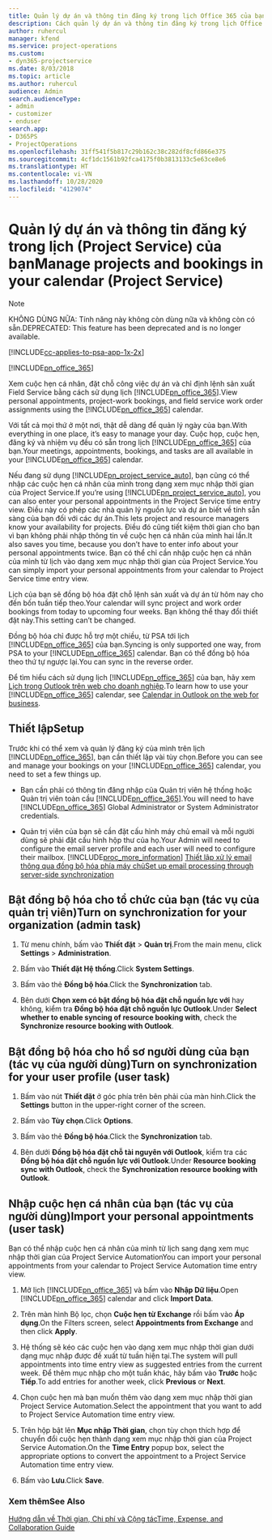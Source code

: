 ```yaml
---
title: Quản lý dự án và thông tin đăng ký trong lịch Office 365 của bạn
description: Cách quản lý dự án và thông tin đăng ký trong lịch Office 365 của bạn
author: ruhercul
manager: kfend
ms.service: project-operations
ms.custom:
- dyn365-projectservice
ms.date: 8/03/2018
ms.topic: article
ms.author: ruhercul
audience: Admin
search.audienceType:
- admin
- customizer
- enduser
search.app:
- D365PS
- ProjectOperations
ms.openlocfilehash: 31ff541f5b817c29b162c38c282df8cfd866e375
ms.sourcegitcommit: 4cf1dc1561b92fca4175f0b3813133c5e63ce8e6
ms.translationtype: HT
ms.contentlocale: vi-VN
ms.lasthandoff: 10/28/2020
ms.locfileid: "4129074"
---
```

# <a name="manage-projects-and-bookings-in-your-calendar-project-service"></a><span data-ttu-id="3c5ac-103">Quản lý dự án và thông tin đăng ký trong lịch (Project Service) của bạn</span><span class="sxs-lookup"><span data-stu-id="3c5ac-103">Manage projects and bookings in your calendar (Project Service)</span></span>

> [!Note]
> <span data-ttu-id="3c5ac-104">KHÔNG DÙNG NỮA: Tính năng này không còn dùng nữa và không còn có sẵn.</span><span class="sxs-lookup"><span data-stu-id="3c5ac-104">DEPRECATED: This feature has been deprecated and is no longer available.</span></span>

[!INCLUDE[cc-applies-to-psa-app-1x-2x](../includes/cc-applies-to-psa-app-1x-2x.md)]

[!INCLUDE[pn_office_365](../includes/pn-office-365.md)] 

<span data-ttu-id="3c5ac-105">Xem cuộc hẹn cá nhân, đặt chỗ công việc dự án và chỉ định lệnh sản xuất Field Service bằng cách sử dụng lịch [!INCLUDE[pn_office_365](../includes/pn-office-365.md)].</span><span class="sxs-lookup"><span data-stu-id="3c5ac-105">View personal appointments, project-work bookings, and field service work order assignments using the [!INCLUDE[pn_office_365](../includes/pn-office-365.md)] calendar.</span></span>  
  
 <span data-ttu-id="3c5ac-106">Với tất cả mọi thứ ở một nơi, thật dễ dàng để quản lý ngày của bạn.</span><span class="sxs-lookup"><span data-stu-id="3c5ac-106">With everything in one place, it’s easy to manage your day.</span></span> <span data-ttu-id="3c5ac-107">Cuộc họp, cuộc hẹn, đăng ký và nhiệm vụ đều có sẵn trong lịch [!INCLUDE[pn_office_365](../includes/pn-office-365.md)] của bạn.</span><span class="sxs-lookup"><span data-stu-id="3c5ac-107">Your meetings, appointments, bookings, and tasks are all available in your [!INCLUDE[pn_office_365](../includes/pn-office-365.md)] calendar.</span></span>  
  
 <span data-ttu-id="3c5ac-108">Nếu đang sử dụng [!INCLUDE[pn_project_service_auto](../includes/pn-project-service-auto.md)], bạn cũng có thể nhập các cuộc hẹn cá nhân của mình trong dạng xem mục nhập thời gian của Project Service.</span><span class="sxs-lookup"><span data-stu-id="3c5ac-108">If you’re using [!INCLUDE[pn_project_service_auto](../includes/pn-project-service-auto.md)], you can also enter your personal appointments in the Project Service time entry view.</span></span> <span data-ttu-id="3c5ac-109">Điều này có phép các nhà quản lý nguồn lực và dự án biết về tính sẵn sàng của bạn đối với các dự án.</span><span class="sxs-lookup"><span data-stu-id="3c5ac-109">This lets project and resource managers know your availability for projects.</span></span> <span data-ttu-id="3c5ac-110">Điều đó cũng tiết kiệm thời gian cho bạn vì bạn không phải nhập thông tin về cuộc hẹn cá nhân của mình hai lần.</span><span class="sxs-lookup"><span data-stu-id="3c5ac-110">It also saves you time, because you don’t have to enter info about your personal appointments twice.</span></span> <span data-ttu-id="3c5ac-111">Bạn có thể chỉ cần nhập cuộc hẹn cá nhân của mình từ lịch vào dạng xem mục nhập thời gian của Project Service.</span><span class="sxs-lookup"><span data-stu-id="3c5ac-111">You can simply import your personal appointments from your calendar to Project Service time entry view.</span></span>  
  
 <span data-ttu-id="3c5ac-112">Lịch của bạn sẽ đồng bộ hóa đặt chỗ lệnh sản xuất và dự án từ hôm nay cho đến bốn tuần tiếp theo.</span><span class="sxs-lookup"><span data-stu-id="3c5ac-112">Your calendar will sync project and work order bookings from today to upcoming four weeks.</span></span> <span data-ttu-id="3c5ac-113">Bạn không thể thay đổi thiết đặt này.</span><span class="sxs-lookup"><span data-stu-id="3c5ac-113">This setting can’t be changed.</span></span>  
  
 <span data-ttu-id="3c5ac-114">Đồng bộ hóa chỉ được hỗ trợ một chiều, từ PSA tới lịch [!INCLUDE[pn_office_365](../includes/pn-office-365.md)] của bạn.</span><span class="sxs-lookup"><span data-stu-id="3c5ac-114">Syncing is only supported one way, from PSA to your [!INCLUDE[pn_office_365](../includes/pn-office-365.md)] calendar.</span></span> <span data-ttu-id="3c5ac-115">Bạn có thể đồng bộ hóa theo thứ tự ngược lại.</span><span class="sxs-lookup"><span data-stu-id="3c5ac-115">You can sync in the reverse order.</span></span> 
  
 <span data-ttu-id="3c5ac-116">Để tìm hiểu cách sử dụng lịch [!INCLUDE[pn_office_365](../includes/pn-office-365.md)] của bạn, hãy xem [Lịch trong Outlook trên web cho doanh nghiệp](https://support.office.com/article/Calendar-in-Outlook-on-the-web-for-business-5219c457-d1fe-4c2f-9032-1a816b88e936).</span><span class="sxs-lookup"><span data-stu-id="3c5ac-116">To learn how to use your [!INCLUDE[pn_office_365](../includes/pn-office-365.md)] calendar, see [Calendar in Outlook on the web for business](https://support.office.com/article/Calendar-in-Outlook-on-the-web-for-business-5219c457-d1fe-4c2f-9032-1a816b88e936).</span></span>  
  
## <a name="setup"></a><span data-ttu-id="3c5ac-117">Thiết lập</span><span class="sxs-lookup"><span data-stu-id="3c5ac-117">Setup</span></span>  
 <span data-ttu-id="3c5ac-118">Trước khi có thể xem và quản lý đăng ký của mình trên lịch [!INCLUDE[pn_office_365](../includes/pn-office-365.md)], bạn cần thiết lập vài tùy chọn.</span><span class="sxs-lookup"><span data-stu-id="3c5ac-118">Before you can see and manage your bookings on your [!INCLUDE[pn_office_365](../includes/pn-office-365.md)] calendar, you need to set a few things up.</span></span>  
  
- <span data-ttu-id="3c5ac-119">Bạn cần phải có thông tin đăng nhập của Quản trị viên hệ thống hoặc Quản trị viên toàn cầu [!INCLUDE[pn_office_365](../includes/pn-office-365.md)].</span><span class="sxs-lookup"><span data-stu-id="3c5ac-119">You will need to have [!INCLUDE[pn_office_365](../includes/pn-office-365.md)] Global Administrator or System Administrator credentials.</span></span>  
  
- <span data-ttu-id="3c5ac-120">Quản trị viên của bạn sẽ cần đặt cấu hình máy chủ email và mỗi người dùng sẽ phải đặt cấu hình hộp thư của họ.</span><span class="sxs-lookup"><span data-stu-id="3c5ac-120">Your Admin will need to configure the email server profile and each user will need to configure their mailbox.</span></span> [!INCLUDE[proc_more_information](../includes/proc-more-information.md)] <span data-ttu-id="3c5ac-121">[Thiết lập xử lý email thông qua đồng bộ hóa phía máy chủ](https://docs.microsoft.com/dynamics365/customerengagement/on-premises/admin/set-up-server-side-synchronization-of-email-appointments-contacts-and-tasks)</span><span class="sxs-lookup"><span data-stu-id="3c5ac-121">[Set up email processing through server-side synchronization](https://docs.microsoft.com/dynamics365/customerengagement/on-premises/admin/set-up-server-side-synchronization-of-email-appointments-contacts-and-tasks)</span></span>  
  
## <a name="turn-on-synchronization-for-your-organization-admin-task"></a><span data-ttu-id="3c5ac-122">Bật đồng bộ hóa cho tổ chức của bạn (tác vụ của quản trị viên)</span><span class="sxs-lookup"><span data-stu-id="3c5ac-122">Turn on synchronization for your organization (admin task)</span></span>  
  
1.  <span data-ttu-id="3c5ac-123">Từ menu chính, bấm vào **Thiết đặt** > **Quản trị**.</span><span class="sxs-lookup"><span data-stu-id="3c5ac-123">From the main menu, click **Settings** > **Administration**.</span></span>  
  
2.  <span data-ttu-id="3c5ac-124">Bấm vào **Thiết đặt Hệ thống**.</span><span class="sxs-lookup"><span data-stu-id="3c5ac-124">Click **System Settings**.</span></span>  
  
3.  <span data-ttu-id="3c5ac-125">Bấm vào thẻ **Đồng bộ hóa**.</span><span class="sxs-lookup"><span data-stu-id="3c5ac-125">Click the **Synchronization** tab.</span></span>  
  
4.  <span data-ttu-id="3c5ac-126">Bên dưới **Chọn xem có bật đồng bộ hóa đặt chỗ nguồn lực với** hay không, kiểm tra **Đồng bộ hóa đặt chỗ nguồn lực Outlook**.</span><span class="sxs-lookup"><span data-stu-id="3c5ac-126">Under **Select whether to enable syncing of resource booking with**, check the **Synchronize resource booking with Outlook**.</span></span>  
  
## <a name="turn-on-synchronization-for-your-user-profile-user-task"></a><span data-ttu-id="3c5ac-127">Bật đồng bộ hóa cho hồ sơ người dùng của bạn (tác vụ của người dùng)</span><span class="sxs-lookup"><span data-stu-id="3c5ac-127">Turn on synchronization for your user profile (user task)</span></span>  
  
1.  <span data-ttu-id="3c5ac-128">Bấm vào nút **Thiết đặt** ở góc phía trên bên phải của màn hình.</span><span class="sxs-lookup"><span data-stu-id="3c5ac-128">Click the **Settings** button in the upper-right corner of the screen.</span></span>  
  
2.  <span data-ttu-id="3c5ac-129">Bấm vào **Tùy chọn**.</span><span class="sxs-lookup"><span data-stu-id="3c5ac-129">Click **Options**.</span></span>  
  
3.  <span data-ttu-id="3c5ac-130">Bấm vào thẻ **Đồng bộ hóa**.</span><span class="sxs-lookup"><span data-stu-id="3c5ac-130">Click the **Synchronization** tab.</span></span>  
  
4.  <span data-ttu-id="3c5ac-131">Bên dưới **Đồng bộ hóa đặt chỗ tài nguyên với Outlook**, kiểm tra các **Đồng bộ hóa đặt chỗ nguồn lực với Outlook**.</span><span class="sxs-lookup"><span data-stu-id="3c5ac-131">Under **Resource booking sync with Outlook**, check the **Synchronization resource booking with Outlook**.</span></span>  
  
## <a name="import-your-personal-appointments-user-task"></a><span data-ttu-id="3c5ac-132">Nhập cuộc hẹn cá nhân của bạn (tác vụ của người dùng)</span><span class="sxs-lookup"><span data-stu-id="3c5ac-132">Import your personal appointments (user task)</span></span>  
 <span data-ttu-id="3c5ac-133">Bạn có thể nhập cuộc hẹn cá nhân của mình từ lịch sang dạng xem mục nhập thời gian của Project Service Automation</span><span class="sxs-lookup"><span data-stu-id="3c5ac-133">You can import your personal appointments from your calendar to Project Service Automation time entry view.</span></span>  
  
1. <span data-ttu-id="3c5ac-134">Mở lịch [!INCLUDE[pn_office_365](../includes/pn-office-365.md)] và bấm vào **Nhập Dữ liệu**.</span><span class="sxs-lookup"><span data-stu-id="3c5ac-134">Open [!INCLUDE[pn_office_365](../includes/pn-office-365.md)] calendar and click **Import Data**.</span></span>  
  
2. <span data-ttu-id="3c5ac-135">Trên màn hình Bộ lọc, chọn **Cuộc hẹn từ Exchange** rồi bấm vào **Áp dụng**.</span><span class="sxs-lookup"><span data-stu-id="3c5ac-135">On the Filters screen, select **Appointments from Exchange** and then click **Apply**.</span></span>  
  
3. <span data-ttu-id="3c5ac-136">Hệ thống sẽ kéo các cuộc hẹn vào dạng xem mục nhập thời gian dưới dạng mục nhập được đề xuất từ tuần hiện tại.</span><span class="sxs-lookup"><span data-stu-id="3c5ac-136">The system will pull appointments into time entry view as suggested entries from the current week.</span></span> <span data-ttu-id="3c5ac-137">Để thêm mục nhập cho một tuần khác, hãy bấm vào **Trước** hoặc **Tiếp**.</span><span class="sxs-lookup"><span data-stu-id="3c5ac-137">To add entries for another week, click **Previous** or **Next**.</span></span>  
  
4. <span data-ttu-id="3c5ac-138">Chọn cuộc hẹn mà bạn muốn thêm vào dạng xem mục nhập thời gian Project Service Automation.</span><span class="sxs-lookup"><span data-stu-id="3c5ac-138">Select the appointment that you want to add to Project Service Automation time entry view.</span></span>  
  
5. <span data-ttu-id="3c5ac-139">Trên hộp bật lên **Mục nhập Thời gian**, chọn tùy chọn thích hợp để chuyển đổi cuộc hẹn thành dạng xem mục nhập thời gian của Project Service Automation.</span><span class="sxs-lookup"><span data-stu-id="3c5ac-139">On the **Time Entry** popup box, select the appropriate options to convert the appointment to a Project Service Automation time entry view.</span></span>  
  
6. <span data-ttu-id="3c5ac-140">Bấm vào **Lưu**.</span><span class="sxs-lookup"><span data-stu-id="3c5ac-140">Click **Save**.</span></span>  
  
### <a name="see-also"></a><span data-ttu-id="3c5ac-141">Xem thêm</span><span class="sxs-lookup"><span data-stu-id="3c5ac-141">See Also</span></span>  
 [<span data-ttu-id="3c5ac-142">Hướng dẫn về Thời gian, Chi phí và Cộng tác</span><span class="sxs-lookup"><span data-stu-id="3c5ac-142">Time, Expense, and Collaboration Guide</span></span>](../psa/time-expense-collaboration-guide.md)
